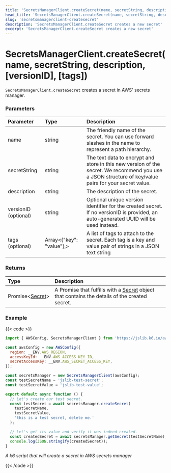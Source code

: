 ```yaml
---
title: 'SecretsManagerClient.createSecret(name, secretString, description, [versionID], [tags])'
head_title: 'SecretsManagerClient.createSecret(name, secretString, description, [versionID], [tags])'
slug: 'secretsmanagerclient-createsecret'
description: 'SecretsManagerClient.createSecret creates a new secret'
excerpt: 'SecretsManagerClient.createSecret creates a new secret'
---
```


# SecretsManagerClient.createSecret(name, secretString, description, [versionID], [tags])

`SecretsManagerClient.createSecret` creates a secret in AWS' secrets manager.

### Parameters

| Parameter            | Type                     | Description                                                                                                                                           |
| :------------------- | :----------------------- | :---------------------------------------------------------------------------------------------------------------------------------------------------- |
| name                 | string                   | The friendly name of the secret. You can use forward slashes in the name to represent a path hierarchy.                                               |
| secretString         | string                   | The text data to encrypt and store in this new version of the secret. We recommend you use a JSON structure of key/value pairs for your secret value. |
| description          | string                   | The description of the secret.                                                                                                                        |
| versionID (optional) | string                   | Optional unique version identifier for the created secret. If no versionID is provided, an auto-generated UUID will be used instead.                   |
| tags (optional)      | Array<{"key": "value"},> | A list of tags to attach to the secret. Each tag is a key and value pair of strings in a JSON text string                                             |

### Returns

| Type     | Description                                                                                                                                            |
| :------- | :----------------------------------------------------------------------------------------------------------------------------------------------------- |
| Promise<[Secret](/javascript-api/jslib/aws/secretsmanagerclient/secret)> | A Promise that fulfills with a [Secret](/javascript-api/jslib/aws/secretsmanagerclient/secret) object that contains the details of the created secret. |

### Example

{{< code >}}

```javascript
import { AWSConfig, SecretsManagerClient } from 'https://jslib.k6.io/aws/0.11.0/secrets-manager.js';

const awsConfig = new AWSConfig({
  region: __ENV.AWS_REGION,
  accessKeyId: __ENV.AWS_ACCESS_KEY_ID,
  secretAccessKey: __ENV.AWS_SECRET_ACCESS_KEY,
});

const secretsManager = new SecretsManagerClient(awsConfig);
const testSecretName = 'jslib-test-secret';
const testSecretValue = 'jslib-test-value';

export default async function () {
  // Let's create our test secret.
  const testSecret = await secretsManager.createSecret(
    testSecretName,
    testSecretValue,
    'this is a test secret, delete me.'
  );

  // Let's get its value and verify it was indeed created.
  const createdSecret = await secretsManager.getSecret(testSecretName);
  console.log(JSON.stringify(createdSecret));
}
```

_A k6 script that will create a secret in AWS secrets manager_

{{< /code >}}